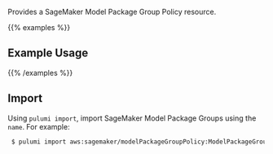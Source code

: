Provides a SageMaker Model Package Group Policy resource.

{{% examples %}}
## Example Usage
{{% /examples %}}

## Import

Using `pulumi import`, import SageMaker Model Package Groups using the `name`. For example:

```sh
 $ pulumi import aws:sagemaker/modelPackageGroupPolicy:ModelPackageGroupPolicy example example
```
 